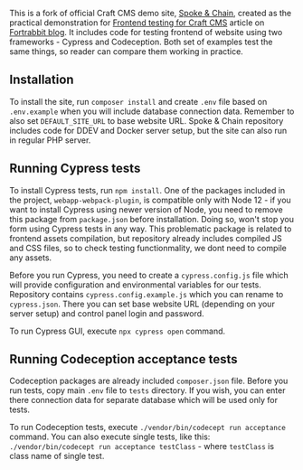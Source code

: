 This is a fork of official Craft CMS demo site, [Spoke & Chain](https://github.com/craftcms/spoke-and-chain), created as the practical demonstration for [Frontend testing for Craft CMS]() article on [Fortrabbit blog](https://blog.fortrabbit.com/). It includes code for testing frontend of website using two frameworks - Cypress and Codeception. Both set of examples test the same things, so reader can compare them working in practice.

## Installation

To install the site, run `composer install` and create `.env` file based on `.env.example` when you will include database connection data. Remember to also set `DEFAULT_SITE_URL` to base website URL. Spoke & Chain repository includes code for DDEV and Docker server setup, but the site can also run in regular PHP server.

## Running Cypress tests

To install Cypress tests, run `npm install`. One of the packages included in the project, `webapp-webpack-plugin`, is compatible only with Node 12 - if you want to install Cypress using newer version of Node, you need to remove this package from `package.json` before installation. Doing so, won't stop you form using Cypress tests in any way. This problematic package is related to frontend assets compilation, but repository already includes compiled JS and CSS files, so to check testing functionmality, we dont need to compile any assets.

Before you run Cypress, you need to create a `cypress.config.js` file which will provide configuration and environmental variables for our tests. Repository contains `cypress.config.example.js` which you can rename to `cypress.json`. There you can set base website URL (depending on your server setup) and control panel login and password.

To run Cypress GUI, execute `npx cypress open` command.

## Running Codeception acceptance tests

Codeception packages are already included `composer.json` file. Before you run tests, copy main `.env` file to `tests` directory. If you wish, you can enter there connection data for separate database which will be used only for tests.

To run Codeception tests, execute `./vendor/bin/codecept run acceptance` command. You can also execute single tests, like this: `./vendor/bin/codecept run acceptance testClass` - where `testClass` is class name of single test.
